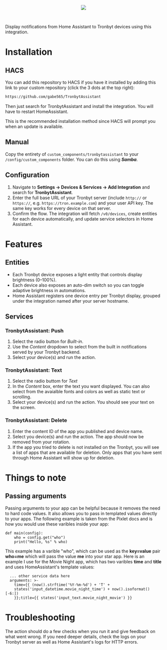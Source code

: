 <p align="center">
  <img src="https://raw.githubusercontent.com/gabe565/TronbytAssistant/main/logo.png">
</p>
</br>

Display notifications from Home Assistant to Tronbyt devices using this integration.

# Installation

## HACS
You can add this repository to HACS if you have it installed by adding this link to your custom repository (click the 3 dots at the top right):
```txt
https://github.com/gabe565/TronbytAssistant
```
Then just search for TronbytAssistant and install the integration. You will have to restart HomeAssistant.

This is the recommended installation method since HACS will prompt you when an update is available.

## Manual
Copy the entirety of `custom_components/tronbytassistant` to your `/config/custom_components` folder. You can do this using ***Samba***.

## Configuration
1. Navigate to **Settings → Devices & Services → Add Integration** and search for **TronbytAssistant**.
2. Enter the full base URL of your Tronbyt server (include `http://` or `https://`, e.g. `https://tron.example.com`) and your user API key. The same key works for every device on that server.
3. Confirm the flow. The integration will fetch `/v0/devices`, create entities for each device automatically, and update service selectors in Home Assistant.

# Features

## Entities
- Each Tronbyt device exposes a light entity that controls display brightness (0–100%).
- Each device also exposes an auto-dim switch so you can toggle adaptive brightness in automations.
- Home Assistant registers one device entry per Tronbyt display, grouped under the integration named after your server hostname.

## Services
### TronbytAssistant: Push
1. Select the radio button for *Built-in*.
2. Use the *Content* dropdown to select from the built in notifications served by your Tronbyt backend.
3. Select your device(s) and run the action.

### TronbytAssistant: Text
1. Select the radio buttom for *Text*
2. In the *Content* box, enter the text you want displayed. You can also select from the avaialble fonts and colors as well as static text or scrolling.
3. Select your device(s) and run the action. You should see your text on the screen.
   
### TronbytAssistant: Delete
1. Enter the content ID of the app you published and device name.
2. Select you device(s) and run the action. The app should now be removed from your rotation.
3. If the app you tried to delete is not installed on the Tronbyt, you will see a list of apps that are available for deletion. Only apps that you have sent through Home Assistant will show up for deletion.

# Things to note
## Passing arguments
Passing arguments to your app can be helpful because it removes the need to hard code values. It also allows you to pass in templated values directly to your apps. The following example is taken from the Pixlet docs and is how you would use these varibles inside your app:
```
def main(config):
    who = config.get("who")
    print("Hello, %s" % who)
```
This example has a varible "who", which can be used as the **key=value** pair **who=me** which will pass the value **me** into your star app. Here is an example I use for the Movie Night app, which has two varibles **time** and **title** and uses HomeAssistant's template values:
```
  ... other service data here
  arguments: >-
    time={{ (now().strftime('%Y-%m-%d') + 'T' +
    states('input_datetime.movie_night_time') + now().isoformat()[-6:]) 
    }};title={{ states('input_text.movie_night_movie') }}
```

# Troubleshooting
The action should do a few checks when you run it and give feedback on what went wrong. If you need deeper details, check the logs on your Tronbyt server as well as Home Assistant's logs for HTTP errors.
